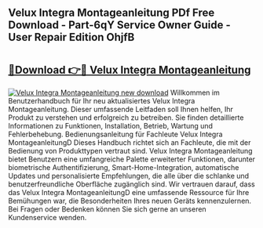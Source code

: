 ## Velux Integra Montageanleitung PDf Free Download - Part-6qY Service Owner Guide - User Repair Edition OhjfB

# <h2><a href="http://df8tduk.blite.top/?on=Velux+Integra+Montageanleitung">🔗Download 👉🔴 Velux Integra Montageanleitung</a></h2>

[![Velux Integra Montageanleitung new download](https://i.imgur.com/lujVjoI.png)](http://df8tduk.blite.top/?on=Velux+Integra+Montageanleitung)
Willkommen im Benutzerhandbuch für Ihr neu aktualisiertes Velux Integra Montageanleitung. Dieser umfassende Leitfaden soll Ihnen helfen, Ihr Produkt zu verstehen und erfolgreich zu betreiben. Sie finden detaillierte Informationen zu Funktionen, Installation, Betrieb, Wartung und Fehlerbehebung. Bedienungsanleitung für Fachleute Velux Integra MontageanleitungD Dieses Handbuch richtet sich an Fachleute, die mit der Bedienung von Produkttypen vertraut sind. Velux Integra Montageanleitung bietet Benutzern eine umfangreiche Palette erweiterter Funktionen, darunter biometrische Authentifizierung, Smart-Home-Integration, automatische Updates und personalisierte Empfehlungen, die alle über die schlanke und benutzerfreundliche Oberfläche zugänglich sind. Wir vertrauen darauf, dass das Velux Integra MontageanleitungD eine umfassende Ressource für Ihre Bemühungen war, die Besonderheiten Ihres neuen Geräts kennenzulernen. Bei Fragen oder Bedenken können Sie sich gerne an unseren Kundenservice wenden.
